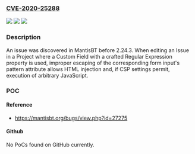 ### [CVE-2020-25288](https://cve.mitre.org/cgi-bin/cvename.cgi?name=CVE-2020-25288)
![](https://img.shields.io/static/v1?label=Product&message=n%2Fa&color=blue)
![](https://img.shields.io/static/v1?label=Version&message=n%2Fa&color=blue)
![](https://img.shields.io/static/v1?label=Vulnerability&message=n%2Fa&color=brighgreen)

### Description

An issue was discovered in MantisBT before 2.24.3. When editing an Issue in a Project where a Custom Field with a crafted Regular Expression property is used, improper escaping of the corresponding form input's pattern attribute allows HTML injection and, if CSP settings permit, execution of arbitrary JavaScript.

### POC

#### Reference
- https://mantisbt.org/bugs/view.php?id=27275

#### Github
No PoCs found on GitHub currently.

